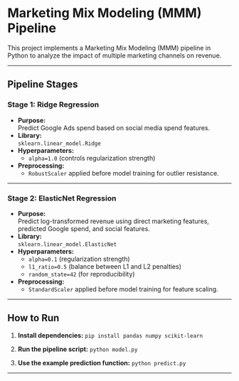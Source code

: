 # Marketing Mix Modeling (MMM) Pipeline

This project implements a Marketing Mix Modeling (MMM) pipeline in Python to analyze the impact of multiple marketing channels on revenue.

---

## Pipeline Stages

### **Stage 1: Ridge Regression**
- **Purpose:**  
    Predict Google Ads spend based on social media spend features.
- **Library:**  
    `sklearn.linear_model.Ridge`
- **Hyperparameters:**  
    - `alpha=1.0` (controls regularization strength)
- **Preprocessing:**  
    - `RobustScaler` applied before model training for outlier resistance.

---

### **Stage 2: ElasticNet Regression**
- **Purpose:**  
    Predict log-transformed revenue using direct marketing features, predicted Google spend, and social features.
- **Library:**  
    `sklearn.linear_model.ElasticNet`
- **Hyperparameters:**  
    - `alpha=0.1` (regularization strength)  
    - `l1_ratio=0.5` (balance between L1 and L2 penalties)  
    - `random_state=42` (for reproducibility)
- **Preprocessing:**  
    - `StandardScaler` applied before model training for feature scaling.

---

## How to Run

1. **Install dependencies:**
        ```
        pip install pandas numpy scikit-learn
        ```

2. **Run the pipeline script:**
        ```
        python model.py
        ```

3. **Use the example prediction function:**
        ```
        python predict.py
        ```

---